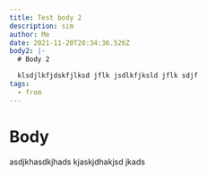 ```yaml
---
title: Test body 2
description: sim
author: Me
date: 2021-11-20T20:34:36.526Z
body2: |-
  # Body 2

  klsdjlkfjdskfjlksd jflk jsdlkfjksld jflk sdjf
tags:
  - from
---
```

# Body

asdjkhasdkjhads kjaskjdhakjsd jkads